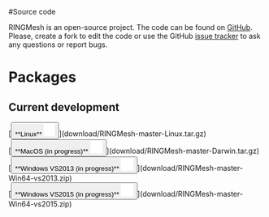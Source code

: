 #Source code

RINGMesh is an open-source project. 
The code can be found on [GitHub](https://github.com/ringmesh/RINGMesh).
Please, create a fork to edit the code or use the GitHub [issue tracker](https://github.com/ringmesh/RINGMesh/issues) to ask any questions or report bugs.

# Packages

## Current development

<div class="horizontal_expand" markdown="1">
<div>
[<button type="button" class="btn btn-success">
**Linux** <img src="../img/linux-white.png" alt="linux logo" height="25">
</button>](download/RINGMesh-master-Linux.tar.gz)
</div>
<div>
[<button type="button" class="btn btn-success">
**MacOS (in progress)** <img src="../img/apple-white.png" alt="apple logo" height="25">
</button>](download/RINGMesh-master-Darwin.tar.gz)
</div>
<div>
[<button type="button" class="btn btn-success">
**Windows VS2013 (in progress)** <img src="../img/windows-white.png" alt="windows logo" height="25">
</button>](download/RINGMesh-master-Win64-vs2013.zip)
</div>
<div>
[<button type="button" class="btn btn-success">
**Windows VS2015 (in progress)** <img src="../img/windows-white.png" alt="windows logo" height="25">
</button>](download/RINGMesh-master-Win64-vs2015.zip)
</div>
</div>
